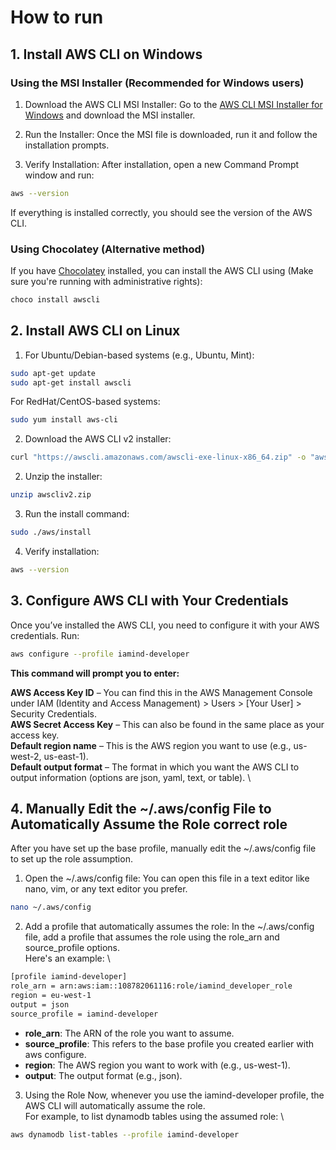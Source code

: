 # How to run

## 1. Install AWS CLI on Windows
### Using the MSI Installer (Recommended for Windows users)
1. Download the AWS CLI MSI Installer: Go to the  [AWS CLI MSI Installer for Windows](https://docs.aws.amazon.com/cli/latest/userguide/install-cliv2-windows.html) and download the MSI installer.

2. Run the Installer: Once the MSI file is downloaded, run it and follow the installation prompts.

3. Verify Installation: After installation, open a new Command Prompt window and run:

```bash
aws --version
```
If everything is installed correctly, you should see the version of the AWS CLI.

### Using Chocolatey (Alternative method)
If you have [Chocolatey](https://chocolatey.org/) installed, you can install the AWS CLI using (Make sure you're running with administrative rights):

```bash
choco install awscli
```
## 2. Install AWS CLI on Linux
1. For Ubuntu/Debian-based systems (e.g., Ubuntu, Mint):
```bash
sudo apt-get update
sudo apt-get install awscli
```
For RedHat/CentOS-based systems:
```bash
sudo yum install aws-cli
```
2. Download the AWS CLI v2 installer:
```bash
curl "https://awscli.amazonaws.com/awscli-exe-linux-x86_64.zip" -o "awscliv2.zip"
```
2. Unzip the installer:
```bash
unzip awscliv2.zip
```
3. Run the install command:
```bash
sudo ./aws/install
```
4. Verify installation:
```bash
aws --version
```
## 3. Configure AWS CLI with Your Credentials
Once you’ve installed the AWS CLI, you need to configure it with your AWS credentials. Run:
```bash
aws configure --profile iamind-developer
```
**This command will prompt you to enter:**

**AWS Access Key ID** – You can find this in the AWS Management Console under IAM (Identity and Access Management) > Users > [Your User] > Security Credentials. \
**AWS Secret Access Key** – This can also be found in the same place as your access key. \
**Default region name** – This is the AWS region you want to use (e.g., us-west-2, us-east-1). \
**Default output format** – The format in which you want the AWS CLI to output information (options are json, yaml, text, or table). \

## 4.  Manually Edit the ~/.aws/config File to Automatically Assume the Role correct role
After you have set up the base profile, manually edit the ~/.aws/config file to set up the role assumption.
1. Open the ~/.aws/config file: You can open this file in a text editor like nano, vim, or any text editor you prefer.
```bash
nano ~/.aws/config
```
2. Add a profile that automatically assumes the role:
In the ~/.aws/config file, add a profile that assumes the role using the role_arn and source_profile options. \
Here's an example: \
```bash
[profile iamind-developer]
role_arn = arn:aws:iam::108782061116:role/iamind_developer_role
region = eu-west-1
output = json
source_profile = iamind-developer
```
- **role_arn**: The ARN of the role you want to assume.
- **source_profile**: This refers to the base profile you created earlier with aws configure.
- **region**: The AWS region you want to work with (e.g., us-west-1).
- **output**: The output format (e.g., json).

3. Using the Role
Now, whenever you use the iamind-developer profile, the AWS CLI will automatically assume the role. \
For example, to list dynamodb tables using the assumed role: \
```bash
aws dynamodb list-tables --profile iamind-developer
```